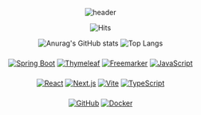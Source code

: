<div align="center">

![header](https://capsule-render.vercel.app/api?type=Waving&color=9CCDFF&height=200&section=header&text=JEONG%20HA%20EUN&fontSize=70&fontColor=FFFFFF)

![Hits](https://hits.seeyoufarm.com/api/count/incr/badge.svg?url=https%3A%2F%2Fgithub.com%2Fh1un%2Fhit-counter&count_bg=%23CCD9FF&title_bg=%23F9C9C9&icon=&icon_color=%23E7E7E7&title=hits&edge_flat=false)
  
![Anurag's GitHub stats](https://github-readme-stats.vercel.app/api?username=h1un&show_icons=true&hide=issues)
![Top Langs](https://github-readme-stats.vercel.app/api/top-langs/?username=h1un&layout=compact)



###
[![Spring Boot](https://img.shields.io/badge/-Spring_Boot-6DB33F?logo=spring-boot&logoColor=white)](https://spring.io/projects/spring-boot)
[![Thymeleaf](https://img.shields.io/badge/-Thymeleaf-005F0F?logo=thymeleaf&logoColor=white)](https://www.thymeleaf.org/)
[![Freemarker](https://img.shields.io/badge/-Freemarker-005A9C?logo=apache&logoColor=white)](https://freemarker.apache.org/)
[![JavaScript](https://img.shields.io/badge/-JavaScript-F7DF1E?logo=javascript&logoColor=black)](https://developer.mozilla.org/en-US/docs/Web/JavaScript)

###
[![React](https://img.shields.io/badge/-React-61DAFB?logo=react&logoColor=white)](https://reactjs.org/)
[![Next.js](https://img.shields.io/badge/-Next.js-000000?logo=next.js&logoColor=white)](https://nextjs.org/)
[![Vite](https://img.shields.io/badge/-Vite-646CFF?logo=vite&logoColor=white)](https://vitejs.dev/)
[![TypeScript](https://img.shields.io/badge/-TypeScript-007ACC?logo=typescript&logoColor=white)](https://www.typescriptlang.org/)

###
[![GitHub](https://img.shields.io/badge/-GitHub-181717?logo=github&logoColor=white)](https://github.com/)
[![Docker](https://img.shields.io/badge/-Docker-2496ED?logo=docker&logoColor=white)](https://www.docker.com/)

<!--
**h1un/h1un** is a ✨ _special_ ✨ repository because its `README.md` (this file) appears on your GitHub profile.

Here are some ideas to get you started:

- 🔭 I’m currently working on ...
- 🌱 I’m currently learning ...
- 👯 I’m looking to collaborate on ...
- 🤔 I’m looking for help with ...
- 💬 Ask me about ...
- 📫 How to reach me: ...
- 😄 Pronouns: ...
- ⚡ Fun fact: ...
-->
</div>
